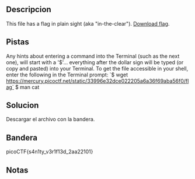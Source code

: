 ## Descripcion
This file has a flag in plain sight (aka "in-the-clear"). [Download flag](https://mercury.picoctf.net/static/33996e32dce022205a6a36f69aba56f0/flag).

## Pistas
Any hints about entering a command into the Terminal (such as the next one), will start with a '$'... everything after the dollar sign will be typed (or copy and pasted) into your Terminal.
To get the file accessible in your shell, enter the following in the Terminal prompt: `$ wget https://mercury.picoctf.net/static/33996e32dce022205a6a36f69aba56f0/flag`
$ man cat

## Solucion
Descargar el archivo con la bandera.

## Bandera
picoCTF{s4n1ty_v3r1f13d_2aa22101}

## Notas

